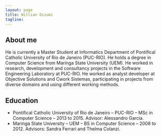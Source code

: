 ```yaml
---
layout: page
title: Willian Oizumi
tagline:
---
```


## About me

He is currently a Master Student at Informatics Department of Pontifical Catholic University of Rio de Janeiro (PUC-RIO). He holds a degree in Computer Science from Maringa State University (UEM). He worked in research, development and consultancy projects in the Software Engineering Laboratory at PUC-RIO. He worked as analyst developer at Objective Solutions and Cwork Sistemas, participating in projects from diverse domains and using different working methods.

## Education

<ul class="education">
  <li>Pontifical Catholic University of Rio de Janeiro – PUC-RIO – MSc in Computer Science – 2013 to 2015. Advisor: Alessandro Garcia.</li>
  
  <li>Maringa State University – UEM – BS in Computer Science – 2008 to 2012. Advisors: Sandra Ferrari and Thelma Colanzi.</li>

</ul>
